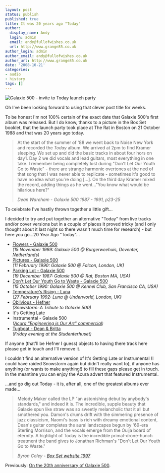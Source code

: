 ```yaml
---
layout: post
status: publish
published: true
title: It was 20 years ago "Today"
author:
  display_name: Andy
  login: admin
  email: andy@fullofwishes.co.uk
  url: http://www.grange85.co.uk
author_login: admin
author_email: andy@fullofwishes.co.uk
author_url: http://www.grange85.co.uk
date: '2008-10-21'
categories:
- audio
- history
tags: []
---
```

<div class="imagebox-a"><img src="https://www.fullofwishes.co.uk/wp/wp-content/uploads/2008/10/19881021_galaxie500.jpg" alt="Galaxie 500 - invite to Today launch party" title="Galaxie 500 - invite to Today launch party" class="alignnone size-full wp-image-872" /></div>
<p>Oh I've been looking forward to using that clever post title for weeks.</p>
<p>To be honest I'm not 100% certain of the exact date that Galaxie 500's first album was released. But I do know, thanks to a picture in the Box Set booklet, that the launch party took place at The Rat in Boston on 21 October 1988 and that was 20 years ago today.</p>
<blockquote><p>At the start of the summer of '88 we went back to Noise New York and recorded the <em>Today</em> album. We arrived at 2pm to find Kramer sleeping. We set up and did the basic tracks in about four hors on day1. Day 2 we did vocals and lead guitars, most everything in one take. I remember being completely lost during "Don't Let Our Youth Go to Waste" - there are strange harmonic overtones at the ned of that song that I was never able to replicate - sometimes it's good to have no idea what you're doing [...]. On the third day Kramer mixed the record, adding things as he went..."You know what would be hilarious here?"</p>
<p><em>Dean Wareham - Galaxie 500 1987 - 1991, p23-25</em></p></blockquote>
<p>To celebrate I've hastily thrown together a little gift...</p>
<p><a id="more"></a><a id="more-866"></a></p>
<p>I decided to try and put together an alternative "Today" from live tracks and/or cover versions but in a couple of places it proved tricky (and I only thought about it last night so there wasn't much time for research) - but here you go...20 Year Ago "Today"...</p>
<ul>
<li><a href="http://www.box.net/shared/cs56requ5v">Flowers - Galaxie 500</a> <br/><em>(15 November 1989: Galaxie 500 @ Burgerweehuis, Deventer, Netherlands)</em></li>
<li><a href="http://www.box.net/shared/oe7za45rdm">Pictures - Galaxie 500</a> <br/><em>(11 February 1990: Galaxie 500 @ Falcon, London, UK)</em></li>
<li><a href="http://www.box.net/shared/hmfp9lvd7s">Parking Lot - Galaxie 500</a> <br/><em>(19 December 1987: Galaxie 500 @ Rat, Boston MA, USA)</em></li>
<li><a href="http://www.box.net/shared/k6tduybg8x">Don't Let Our Youth Go to Waste -  Galaxie 500</a> <br/><em>(15 October 1990: Galaxie 500 @ Kennel Club, San Francisco CA, USA)</em></li>
<li><a href="http://www.box.net/shared/6c2p7xlhau">Temperature's Rising - Luna</a> <br/><em>(27 February 1992: Luna @ Underworld, London, UK)</em></li>
<li><a href="http://www.box.net/shared/hqj4yy30a4">Oblivious - Hefner</a> <br/><em>(Snowstorm: A Tribute to Galaxie 500)</em></li>
<li>It's Getting Late</li>
<li>Instrumental - Galaxie 500 <br/><em>(<a href="http://uk.youtube.com/watch?v=naPtNSN5r-o">Acura "Engineering is Our Art" commercial</a>)</em></li>
<li><a href="http://www.box.net/shared/08tkuo1ud9">Tugboat - Dean & Britta</a> <br/><em>(Friday evening at the Studenterhuset)</em></li>
</ul>
<p>If anyone (that'll be Hefner I guess) objects to having there track here please get in touch and I'll remove it.</p>
<p>I couldn't find an alternative version of It's Getting Late or Instrumental (I could have raided Snowstorm again but didn't really want to), if anyone has anything (or wants to make anything!) to fill these gaps please get in touch. In the meantime you can enjoy the Acura advert that featured Instrumental.</p>
<p><figure class="caption "><figcaption class="caption-text"></figcaption></figure></p>
<p>...and go dig out Today - it is, after all, one of the greatest albums ever made...</p>
<blockquote><p>Melody Maker called the LP "an astonishing debut by anybody's standards," and indeed it is. The incredible, supple beauty that Galaxie spun like straw was so sweetly melancholic that it all but smothered you. Damon's drums drift with the simmering presence of jazz classicism, Naomi's bass is rich with dreamy emotional content, Dean's guitar completes the aural landscapes begun by '69-era Sterling Morrison, and the vocals emerge from the Ouija board of eternity. A highlight of Today is the incredible primal-drone-hunch treatment the band gives to Jonathan Richman's "Don't Let Our Youth Go to Waste."</p>
<p><em>Byron Coley - <a href="https://static.fullofwishes.co.uk/galaxie500box/pr2.html">Box Set website 1997</a></em></p>
</blockquote>
<p>Previously: <a href="/2007/08/28/on-the-20th-anniversary-of-galaxie-500/">On the 20th anniversary of Galaxie 500</a>.</p>
